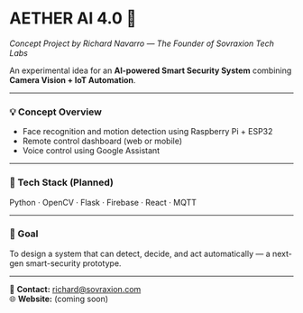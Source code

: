 # AETHER AI 4.0 🔐
*Concept Project by Richard Navarro — The Founder of Sovraxion Tech Labs*

An experimental idea for an **AI-powered Smart Security System** combining **Camera Vision + IoT Automation**.

---

### 💡 Concept Overview
- Face recognition and motion detection using Raspberry Pi + ESP32  
- Remote control dashboard (web or mobile)  
- Voice control using Google Assistant  

---

### 🧠 Tech Stack (Planned)
Python · OpenCV · Flask · Firebase · React · MQTT  

---

### 🎯 Goal
To design a system that can detect, decide, and act automatically — a next-gen smart-security prototype.

---

📧 **Contact:** richard@sovraxion.com  
🌐 **Website:** (coming soon)  
